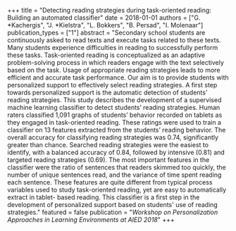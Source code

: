 +++
title = "Detecting reading strategies during task-oriented reading: Building an automated classifier"
date = 2018-01-01
authors = ["G. *Kachergis", "J. *Kielstra", "L. Bokkers", "B. Persad", "I. Molenaar"]
publication_types = ["1"]
abstract = "Secondary school students are continuously asked to read texts and execute tasks related to these texts. Many students experience difficulties in reading to successfully perform these tasks. Task-oriented reading is conceptualized as an adaptive problem-solving process in which readers engage with the text selectively based on the task. Usage of appropriate reading strategies leads to more efficient and accurate task performance. Our aim is to provide students with personalized support to effectively select reading strategies. A first step towards personalized support is the automatic detection of students’ reading strategies. This study describes the development of a supervised machine learning classifier to detect students’ reading strategies. Human raters classified 1,091 graphs of students’ behavior recorded on tablets as they engaged in task-oriented reading. These ratings were used to train a classifier on 13 features extracted from the students’ reading behavior. The overall accuracy for classifying reading strategies was 0.74, significantly greater than chance. Searched reading strategies were the easiest to identify, with a balanced accuracy of 0.84, followed by intensive (0.81) and targeted reading strategies (0.69). The most important features in the classifier were the ratio of sentences that readers skimmed too quickly, the number of unique sentences read, and the variance of time spent reading each sentence. These features are quite different from typical process variables used to study task-oriented reading, yet are easy to automatically extract in tablet- based reading. This classifier is a first step in the development of personalized support based on students' use of reading strategies."
featured = false
publication = "*Workshop on Personalization Approaches in Learning Environments at AIED 2018*"
+++

